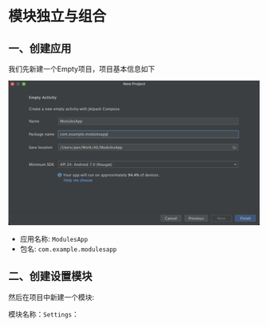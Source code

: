 # 模块独立与组合

## 一、创建应用

我们先新建一个Empty项目，项目基本信息如下

![01-01](./img/01-01.png)

- 应用名称: `ModulesApp`
- 包名: `com.example.modulesapp`

## 二、创建设置模块

然后在项目中新建一个模块:

模块名称：`Settings`：